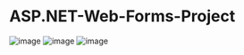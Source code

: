 # ASP.NET-Web-Forms-Project
![image](https://github.com/Andreea-Mirela/ASP.NET-Web-Forms-Project/assets/111393279/52a4cc1b-d744-41c3-a524-7d12dc58c8ee)
![image](https://github.com/Andreea-Mirela/ASP.NET-Web-Forms-Project/assets/111393279/c85de969-00fd-458d-97eb-10d8c90a0e07)
![image](https://github.com/Andreea-Mirela/ASP.NET-Web-Forms-Project/assets/111393279/8db10674-bbe3-4781-9df9-90555d996172)
